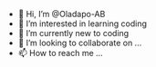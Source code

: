 - 👋 Hi, I’m @Oladapo-AB
- 👀 I’m interested in learning coding
- 🌱 I’m currently new to coding
- 💞️ I’m looking to collaborate on ...
- 📫 How to reach me ...

<!---
Oladapo-AB/Oladapo-AB is a ✨ special ✨ repository because its `README.md` (this file) appears on your GitHub profile.
You can click the Preview link to take a look at your changes.
--->
